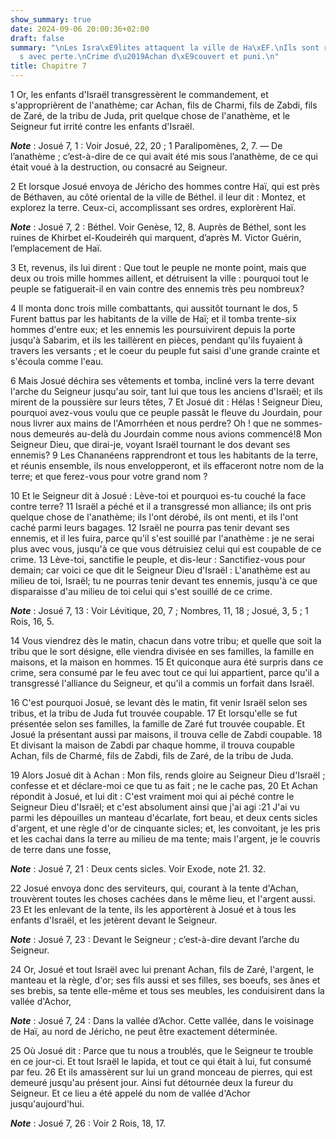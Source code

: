 ```yaml
---
show_summary: true
date: 2024-09-06 20:00:36+02:00
draft: false
summary: "\nLes Isra\xE9lites attaquent la ville de Ha\xEF.\nIls sont repouss\xE9\
  s avec perte.\nCrime d\u2019Achan d\xE9couvert et puni.\n"
title: Chapitre 7
---
```





1 Or, les enfants d'Israël transgressèrent le commandement, et s'approprièrent de l'anathème; car Achan, fils de Charmi, fils de Zabdi, fils de Zaré, de la tribu de Juda, prit quelque chose de l'anathème, et le Seigneur fut irrité contre les enfants d'Israël.

***Note*** :  Josué 7, 1 : Voir Josué, 22, 20 ; 1 Paralipomènes, 2, 7. ― De l’anathème ; c’est-à-dire de ce qui avait été mis sous l’anathème, de ce qui était voué à la destruction, ou consacré au Seigneur.


2 Et lorsque Josué envoya de Jéricho des hommes contre Haï, qui est près de Béthaven, au côté oriental de la ville de Béthel. il leur dit : Montez, et explorez la terre. Ceux-ci, accomplissant ses ordres, explorèrent Haï.

***Note*** :  Josué 7, 2 : Béthel. Voir Genèse, 12, 8. Auprès de Béthel, sont les ruines de Khirbet el-Koudeiréh qui marquent, d’après M. Victor Guérin, l’emplacement de Haï.

3 Et, revenus, ils lui dirent : Que tout le peuple ne monte point, mais que deux ou trois mille hommes aillent, et détruisent la ville : pourquoi tout le peuple se fatiguerait-il en vain contre des ennemis très peu nombreux?


4 Il monta donc trois mille combattants, qui aussitôt tournant le dos, 5 Furent battus par les habitants de la ville de Haï; et il tomba trente-six hommes d'entre eux; et les ennemis les poursuivirent depuis la porte jusqu'à Sabarim, et ils les taillèrent en pièces, pendant qu'ils fuyaient à travers les versants ; et le coeur du peuple fut saisi d'une grande crainte et s'écoula comme l'eau.


6 Mais Josué déchira ses vêtements et tomba, incliné vers la terre devant l'arche du Seigneur jusqu'au soir, tant lui que tous les anciens d'Israël; et ils mirent de la poussière sur leurs têtes, 7 Et Josué dit : Hélas ! Seigneur Dieu, pourquoi avez-vous voulu que ce peuple passât le fleuve du Jourdain, pour nous livrer aux mains de l'Amorrhéen et nous perdre? Oh ! que ne sommes-nous demeurés au-delà du Jourdain comme nous avions commencé!8 Mon Seigneur Dieu, que dirai-je, voyant Israël tournant le dos devant ses ennemis? 9 Les Chananéens rapprendront et tous les habitants de la terre, et réunis ensemble, ils nous envelopperont, et ils effaceront notre nom de la terre; et que ferez-vous pour votre grand nom ?


10 Et le Seigneur dit à Josué : Lève-toi et pourquoi es-tu couché la face contre terre? 11 Israël a péché et il a transgressé mon alliance; ils ont pris quelque chose de l'anathème; ils l'ont dérobé, ils ont menti, et ils l'ont caché parmi leurs bagages. 12 Israël ne pourra pas tenir devant ses ennemis, et il les fuira, parce qu'il s'est souillé par l'anathème : je ne serai plus avec vous, jusqu'à ce que vous détruisiez celui qui est coupable de ce crime. 13 Lève-toi, sanctifie le peuple, et dis-leur : Sanctifiez-vous pour demain; car voici ce que dit le Seigneur Dieu d'Israël : L'anathème est au milieu de toi, Israël; tu ne pourras tenir devant tes ennemis, jusqu'à ce que disparaisse d'au milieu de toi celui qui s'est souillé de ce crime.

***Note*** :  Josué 7, 13 : Voir Lévitique, 20, 7 ; Nombres, 11, 18 ; Josué, 3, 5 ; 1 Rois, 16, 5.

14 Vous viendrez dès le matin, chacun dans votre tribu; et quelle que soit la tribu que le sort désigne, elle viendra divisée en ses familles, la famille en maisons, et la maison en hommes. 15 Et quiconque aura été surpris dans ce crime, sera consumé par le feu avec tout ce qui lui appartient, parce qu'il a transgressé l'alliance du Seigneur, et qu'il a commis un forfait dans Israël.


16 C'est pourquoi Josué, se levant dès le matin, fit venir Israël selon ses tribus, et la tribu de Juda fut trouvée coupable. 17 Et lorsqu'elle se fut présentée selon ses familles, la famille de Zaré fut trouvée coupable. Et Josué la présentant aussi par maisons, il trouva celle de Zabdi coupable. 18 Et divisant la maison de Zabdi par chaque homme, il trouva coupable Achan, fils de Charmé, fils de Zabdi, fils de Zaré, de la tribu de Juda.


19 Alors Josué dit à Achan : Mon fils, rends gloire au Seigneur Dieu d'Israël ; confesse et et déclare-moi ce que tu as fait ; ne le cache pas, 20 Et Achan répondit à Josué, et lui dit : C'est vraiment moi qui ai péché contre le Seigneur Dieu d'Israël; et c'est absolument ainsi que j'ai agi :21 J'ai vu parmi les dépouilles un manteau d'écarlate, fort beau, et deux cents sicles d'argent, et une règle d'or de cinquante sicles; et, les convoitant, je les pris et les cachai dans la terre au milieu de ma tente; mais l'argent, je le couvris de terre dans une fosse,

***Note*** :  Josué 7, 21 : Deux cents sicles. Voir Exode, note 21. 32.

22 Josué envoya donc des serviteurs, qui, courant à la tente d'Achan, trouvèrent toutes les choses cachées dans le même lieu, et l'argent aussi. 23 Et les enlevant de la tente, ils les apportèrent à Josué et à tous les enfants d'Israël, et les jetèrent devant le Seigneur.

***Note*** :  Josué 7, 23 : Devant le Seigneur ; c’est-à-dire devant l’arche du Seigneur.


24 Or, Josué et tout Israël avec lui prenant Achan, fils de Zaré, l'argent, le manteau et la règle, d'or; ses fils aussi et ses filles, ses boeufs, ses ânes et ses brebis, sa tente elle-même et tous ses meubles, les conduisirent dans la vallée d'Achor,

***Note*** :  Josué 7, 24 : Dans la vallée d’Achor. Cette vallée, dans le voisinage de Haï, au nord de Jéricho, ne peut être exactement déterminée.

25 Où Josué dit : Parce que tu nous a troublés, que le Seigneur te trouble en ce jour-ci. Et tout Israël le lapida, et tout ce qui était à lui, fut consumé par feu. 26 Et ils amassèrent sur lui un grand monceau de pierres, qui est demeuré jusqu'au présent jour. Ainsi fut détournée deux la fureur du Seigneur. Et ce lieu a été appelé du nom de vallée d'Achor jusqu'aujourd'hui.

***Note*** :  Josué 7, 26 : Voir 2 Rois, 18, 17.

